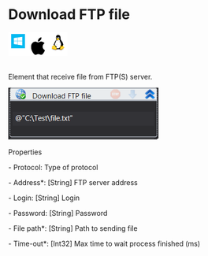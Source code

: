 # Download FTP file

![](<../../../../.gitbook/assets/image (55).png>)

\
Element that receive file from FTP(S) server.​

![](<../../../../.gitbook/assets/download ftp.png>)



Properties

&#x20;\- Protocol: Type of protocol&#x20;

&#x20;\- Address\*: \[String] FTP server address

&#x20;\- Login: \[String] Login

&#x20;\- Password: \[String] Password

&#x20;\- File path\*: \[String] Path to sending file

&#x20;\- Time-out\*: \[Int32] Max time to wait process finished (ms)
